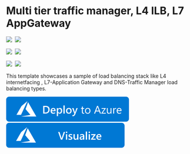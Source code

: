 # Multi tier traffic manager, L4 ILB, L7 AppGateway

<IMG SRC="https://azurequickstartsservice.blob.core.windows.net/badges/301-multi-tier-loadbalancing/PublicLastTestDate.svg" />&nbsp;
<IMG SRC="https://azurequickstartsservice.blob.core.windows.net/badges/301-multi-tier-loadbalancing/PublicDeployment.svg" />&nbsp;

<IMG SRC="https://azurequickstartsservice.blob.core.windows.net/badges/301-multi-tier-loadbalancing/FairfaxLastTestDate.svg" />&nbsp;
<IMG SRC="https://azurequickstartsservice.blob.core.windows.net/badges/301-multi-tier-loadbalancing/FairfaxDeployment.svg" />&nbsp;

<IMG SRC="https://azurequickstartsservice.blob.core.windows.net/badges/301-multi-tier-loadbalancing/BestPracticeResult.svg" />&nbsp;
<IMG SRC="https://azurequickstartsservice.blob.core.windows.net/badges/301-multi-tier-loadbalancing/CredScanResult.svg" />&nbsp;

This template showcases a sample of load balancing stack like L4 internetfacing , L7-Application Gateway and DNS-Traffic Manager load balancing types.

<a href="https://portal.azure.com/#create/Microsoft.Template/uri/https%3A%2F%2Fraw.githubusercontent.com%2FAzure%2Fazure-quickstart-templates%2Fmaster%2F301-multi-tier-loadbalancing%2Fazuredeploy.json" target="_blank">
    <img src="https://raw.githubusercontent.com/Azure/azure-quickstart-templates/master/1-CONTRIBUTION-GUIDE/images/deploytoazure.svg?sanitize=true"/>
</a>
<a href="http://armviz.io/#/?load=https%3A%2F%2Fraw.githubusercontent.com%2FAzure%2Fazure-quickstart-templates%2Fmaster%2F301-multi-tier-loadbalancing%2Fazuredeploy.json" target="_blank">
    <img src="https://raw.githubusercontent.com/Azure/azure-quickstart-templates/master/1-CONTRIBUTION-GUIDE/images/visualizebutton.svg?sanitize=true"/>
</a>


